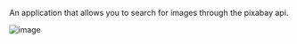 An application that allows you to search for images through the pixabay api.

![image](https://user-images.githubusercontent.com/31016709/125006459-df259400-e066-11eb-8cae-fe480388cbb5.png)
